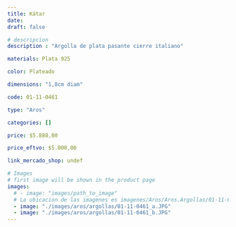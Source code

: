 ```yaml
---
title: Kátar
date: 
draft: false

# descripcion
description : "Argolla de plata pasante cierre italiano"

materials: Plata 925

color: Plateado

dimensions: "1,8cm diam"

code: 01-11-0461

type: "Aros"

categories: []

price: $5.880,00

price_eftvo: $5.000,00

link_mercado_shop: undef

# Images
# first image will be shown in the product page
images:
  # - image: "images/path_to_image"
  # La ubicacion de las imagenes es imagenes/Aros/Aros.Argollas/01-11-0461-katar
  - image: "./images/aros/argollas/01-11-0461_a.JPG"
  - image: "./images/aros/argollas/01-11-0461_b.JPG"
---
```

